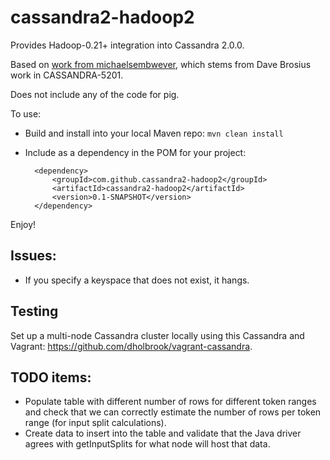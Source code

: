 cassandra2-hadoop2
==================

Provides Hadoop-0.21+ integration into Cassandra 2.0.0.

Based on [work from michaelsembwever](https://github.com/michaelsembwever/cassandra-hadoop), which
stems from Dave Brosius work in CASSANDRA-5201.

Does not include any of the code for pig.

To use:
- Build and install into your local Maven repo: `mvn clean install`
- Include as a dependency in the POM for your project:

        <dependency>
            <groupId>com.github.cassandra2-hadoop2</groupId>
            <artifactId>cassandra2-hadoop2</artifactId>
            <version>0.1-SNAPSHOT</version>
        </dependency>

Enjoy!


## Issues:

- If you specify a keyspace that does not exist, it hangs.

## Testing

Set up a multi-node Cassandra cluster locally using this Cassandra and Vagrant: https://github.com/dholbrook/vagrant-cassandra.

## TODO items:

- Populate table with different number of rows for different token ranges and check that we can
  correctly estimate the number of rows per token range (for input split calculations).
- Create data to insert into the table and validate that the Java driver agrees with getInputSplits
  for what node will host that data.
